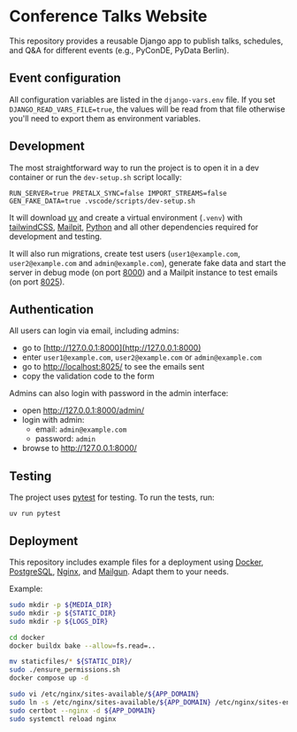 # Conference Talks Website

This repository provides a reusable Django app to publish talks, schedules, and Q&A for different
events (e.g., PyConDE, PyData Berlin).

## Event configuration

All configuration variables are listed in the `django-vars.env` file. If you set
`DJANGO_READ_VARS_FILE=true`, the values will be read from that file otherwise you'll need to export
them as environment variables.

## Development

The most straightforward way to run the project is to open it in a dev container or run the
`dev-setup.sh` script locally:

```
RUN_SERVER=true PRETALX_SYNC=false IMPORT_STREAMS=false GEN_FAKE_DATA=true .vscode/scripts/dev-setup.sh
```

It will download [uv] and create a virtual environment (`.venv`) with [tailwindCSS], [Mailpit],
[Python] and all other dependencies required for development and testing.

It will also run migrations, create test users (`user1@example.com`, `user2@example.com` and
`admin@example.com`), generate fake data and start the server in debug mode (on port
[8000](http://127.0.0.1:8000/)) and a Mailpit instance to test emails (on port
[8025](http://127.0.0.1:8025/)).

## Authentication

All users can login via email, including admins:

- go to [http://127.0.0.1:8000](http://127.0.0.1:8000)
- enter `user1@example.com`, `user2@example.com` or `admin@example.com`
- go to [http://localhost:8025/](http://localhost:8025/) to see the emails sent
- copy the validation code to the form

Admins can also login with password in the admin interface:

- open http://127.0.0.1:8000/admin/
- login with admin:
  - email: `admin@example.com`
  - password: `admin`
- browse to http://127.0.0.1:8000/

## Testing

The project uses [pytest] for testing. To run the tests, run:

```
uv run pytest
```

## Deployment

This repository includes example files for a deployment using [Docker], [PostgreSQL], [Nginx], and
[Mailgun]. Adapt them to your needs.

Example:

```bash
sudo mkdir -p ${MEDIA_DIR}
sudo mkdir -p ${STATIC_DIR}
sudo mkdir -p ${LOGS_DIR}

cd docker
docker buildx bake --allow=fs.read=..

mv staticfiles/* ${STATIC_DIR}/
sudo ./ensure_permissions.sh
docker compose up -d

sudo vi /etc/nginx/sites-available/${APP_DOMAIN}
sudo ln -s /etc/nginx/sites-available/${APP_DOMAIN} /etc/nginx/sites-enabled/${APP_DOMAIN}
sudo certbot --nginx -d ${APP_DOMAIN}
sudo systemctl reload nginx
```

[Docker]: https://www.docker.com/
[Mailgun]: https://www.mailgun.com/
[Mailpit]: https://mailpit.axllent.org
[Nginx]: https://nginx.org/
[PostgreSQL]: https://www.postgresql.org/
[Python]: https://www.python.org/
[pytest]: https://docs.pytest.org/en/stable/
[tailwindCSS]: https://tailwindcss.com/
[uv]: https://docs.astral.sh/uv
